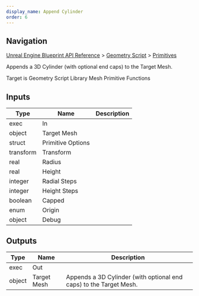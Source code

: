 ```yaml
---
display_name: Append Cylinder
order: 6
---
```

## Navigation

[Unreal Engine Blueprint API Reference](https://dev.epicgames.com/documentation/en-us/unreal-engine/BlueprintAPI) > [Geometry Script](https://dev.epicgames.com/documentation/en-us/unreal-engine/BlueprintAPI/GeometryScript) > [Primitives](https://dev.epicgames.com/documentation/en-us/unreal-engine/BlueprintAPI/GeometryScript/Primitives)

Appends a 3D Cylinder (with optional end caps) to the Target Mesh.

Target is Geometry Script Library Mesh Primitive Functions

## Inputs

| Type | Name | Description |
| --- | --- | --- |
| exec | In |  |
| object | Target Mesh |  |
| struct | Primitive Options |  |
| transform | Transform |  |
| real | Radius |  |
| real | Height |  |
| integer | Radial Steps |  |
| integer | Height Steps |  |
| boolean | Capped |  |
| enum | Origin |  |
| object | Debug |  |

## Outputs

| Type | Name | Description |
| --- | --- | --- |
| exec | Out |  |
| object | Target Mesh | Appends a 3D Cylinder (with optional end caps) to the Target Mesh. |
